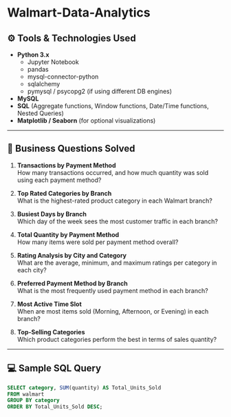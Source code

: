 # Walmart-Data-Analytics

## ⚙️ Tools & Technologies Used

- **Python 3.x**
  - Jupyter Notebook
  - pandas
  - mysql-connector-python
  - sqlalchemy
  - pymysql / psycopg2 (if using different DB engines)
- **MySQL**
- **SQL** (Aggregate functions, Window functions, Date/Time functions, Nested Queries)
- **Matplotlib / Seaborn** (for optional visualizations)

---

## 🧠 Business Questions Solved

1. **Transactions by Payment Method**  
   How many transactions occurred, and how much quantity was sold using each payment method?

2. **Top Rated Categories by Branch**  
   What is the highest-rated product category in each Walmart branch?

3. **Busiest Days by Branch**  
   Which day of the week sees the most customer traffic in each branch?

4. **Total Quantity by Payment Method**  
   How many items were sold per payment method overall?

5. **Rating Analysis by City and Category**  
   What are the average, minimum, and maximum ratings per category in each city?

6. **Preferred Payment Method by Branch**  
   What is the most frequently used payment method in each branch?

7. **Most Active Time Slot**  
   When are most items sold (Morning, Afternoon, or Evening) in each branch?

8. **Top-Selling Categories**  
   Which product categories perform the best in terms of sales quantity?

---

## 💻 Sample SQL Query

```sql
SELECT category, SUM(quantity) AS Total_Units_Sold
FROM walmart
GROUP BY category
ORDER BY Total_Units_Sold DESC;


     

